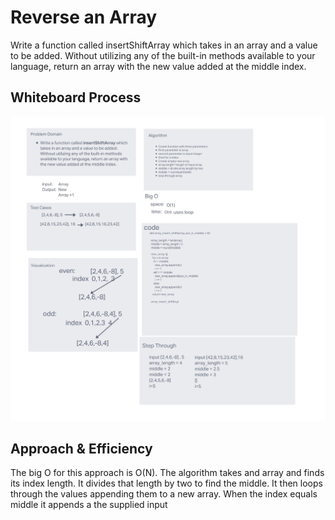 # Reverse an Array

Write a function called insertShiftArray which takes in an array and a value to be added. Without utilizing any of the built-in methods available to your language, return an array with the new value added at the middle index.

## Whiteboard Process

![array_reverse](array_insert_shift.jpg)

## Approach & Efficiency

The big O for this approach is O(N). The algorithm takes and array and finds its index length. It divides that length by two to find the middle. It then loops through the values appending them to a new array. When the index equals middle it appends a the supplied input
